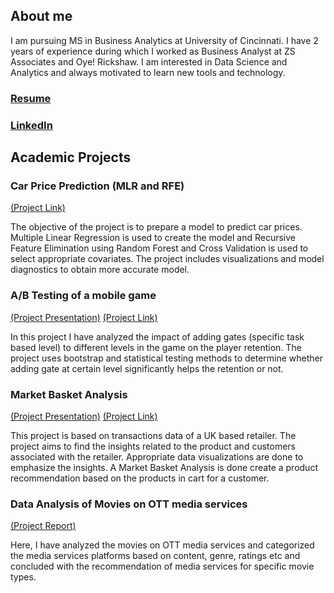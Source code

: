 ## About me

I am pursuing MS in Business Analytics at University of Cincinnati. I have 2 years of experience during which I worked as Business Analyst at ZS Associates and Oye! Rickshaw.
I am interested in Data Science and Analytics and always motivated to learn new tools and technology.

### [Resume](https://skmohap.github.io/Resume/)

### [LinkedIn](https://www.linkedin.com/in/sameer-kumar-mohapatra/)

## Academic Projects

### Car Price Prediction (MLR and RFE)
[(Project Link)](https://skmohap.github.io/CarPrice)

The objective of the project is to prepare a model to predict car prices. Multiple Linear Regression is used to create the model and Recursive Feature Elimination using Random Forest and Cross Validation is used to select appropriate covariates. The project includes visualizations and model diagnostics to obtain more accurate model. 

### A/B Testing of a mobile game
[(Project Presentation)](https://skmohap.github.io/ABTesting/Presentation/) 
[(Project Link)](https://skmohap.github.io/ABTesting/)

In this project I have analyzed the impact of adding gates (specific task based level) to different levels in the game on the player retention. The project uses bootstrap and statistical testing methods to determine whether adding gate at certain level significantly helps the retention or not.

### Market Basket Analysis
[(Project Presentation)](https://skmohap.github.io/SalesTrendAnalysis/presentation/) 
[(Project Link)](https://skmohap.github.io/SalesTrendAnalysis/)

This project is based on transactions data of a UK based retailer. The project aims to find the insights related to the product and customers associated with the retailer. Appropriate data visualizations are done to emphasize the insights. A Market Basket Analysis is done create a product recommendation based on the products in cart for a customer.

### Data Analysis of Movies on OTT media services
[(Project Report)](https://skmohap.github.io/MoviesOTT/Report) 

Here, I have analyzed the movies on OTT media services and categorized the media services platforms based on content, genre, ratings etc and concluded with the recommendation of media services for specific movie types. 

